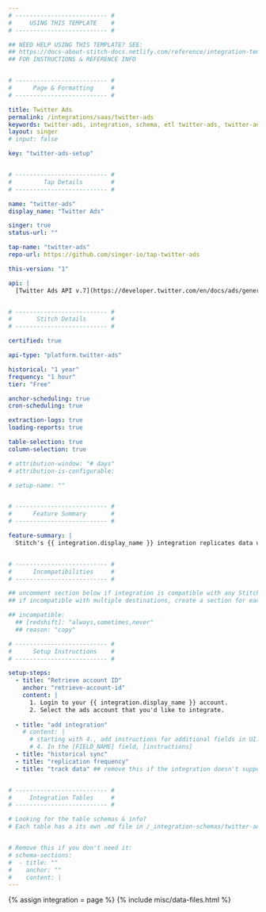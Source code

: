 ```yaml
---
# -------------------------- #
#     USING THIS TEMPLATE    #
# -------------------------- #

## NEED HELP USING THIS TEMPLATE? SEE:
## https://docs-about-stitch-docs.netlify.com/reference/integration-templates/saas/
## FOR INSTRUCTIONS & REFERENCE INFO


# -------------------------- #
#      Page & Formatting     #
# -------------------------- #

title: Twitter Ads
permalink: /integrations/saas/twitter-ads
keywords: twitter-ads, integration, schema, etl twitter-ads, twitter-ads etl, twitter-ads schema
layout: singer
# input: false

key: "twitter-ads-setup"


# -------------------------- #
#         Tap Details        #
# -------------------------- #

name: "twitter-ads"
display_name: "Twitter Ads"

singer: true
status-url: ""

tap-name: "twitter-ads"
repo-url: https://github.com/singer-io/tap-twitter-ads

this-version: "1"

api: |
  [Twitter Ads API v.7](https://developer.twitter.com/en/docs/ads/general/overview){:target="new"}


# -------------------------- #
#       Stitch Details       #
# -------------------------- #

certified: true

api-type: "platform.twitter-ads"

historical: "1 year"
frequency: "1 hour"
tier: "Free"

anchor-scheduling: true
cron-scheduling: true

extraction-logs: true
loading-reports: true

table-selection: true
column-selection: true

# attribution-window: "# days"
# attribution-is-configurable: 

# setup-name: ""


# -------------------------- #
#      Feature Summary       #
# -------------------------- #

feature-summary: |
  Stitch's {{ integration.display_name }} integration replicates data using the {{ integration.api | flatify | strip }}. Refer to the [Schema](#schema) section for a list of objects available for replication.


# -------------------------- #
#      Incompatibilities     #
# -------------------------- #

## uncomment section below if integration is compatible with any Stitch destinations
## if incompatible with multiple destinations, create a section for each destination

## incompatible:
  ## [redshift]: "always,sometimes,never"
  ## reason: "copy" 

# -------------------------- #
#      Setup Instructions    #
# -------------------------- #

setup-steps:
  - title: "Retrieve account ID"
    anchor: "retrieve-account-id"
    content: |
      1. Login to your {{ integration.display_name }} account.
      2. Select the ads account that you'd like to integrate.
      
  - title: "add integration"
    # content: |
      # starting with 4., add instructions for additional fields in UI. EX:
      # 4. In the [FIELD_NAME] field, [instructions]
  - title: "historical sync"
  - title: "replication frequency"
  - title: "track data" ## remove this if the integration doesn't support at least table selection


# -------------------------- #
#     Integration Tables     #
# -------------------------- #

# Looking for the table schemas & info?
# Each table has a its own .md file in /_integration-schemas/twitter-ads


# Remove this if you don't need it:
# schema-sections:
#  - title: ""
#    anchor: ""
#    content: |
---
```

{% assign integration = page %}
{% include misc/data-files.html %}